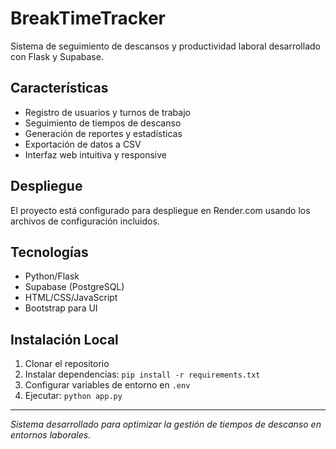 # BreakTimeTracker

Sistema de seguimiento de descansos y productividad laboral desarrollado con Flask y Supabase.

## Características

- Registro de usuarios y turnos de trabajo
- Seguimiento de tiempos de descanso
- Generación de reportes y estadísticas
- Exportación de datos a CSV
- Interfaz web intuitiva y responsive

## Despliegue

El proyecto está configurado para despliegue en Render.com usando los archivos de configuración incluidos.

## Tecnologías

- Python/Flask
- Supabase (PostgreSQL)
- HTML/CSS/JavaScript
- Bootstrap para UI

## Instalación Local

1. Clonar el repositorio
2. Instalar dependencias: `pip install -r requirements.txt`
3. Configurar variables de entorno en `.env`
4. Ejecutar: `python app.py`

---

*Sistema desarrollado para optimizar la gestión de tiempos de descanso en entornos laborales.*
